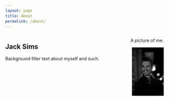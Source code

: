 ```yaml
---
layout: page
title: About
permalink: /about/
---
```

<style>
    img{
        width:50%;
    }
</style>

<div class="container" style="display: flex; width: 100%;">
        <div style="flex: 0 0 60%;">
            <h2>Jack Sims</h2>
            <p>Background filler text about myself and such.</p>
        </div>
        <div align="right" style="flex: 0 0 40%; margin-left: auto; margin-right: 0;">
            <p>A picture of me.</p>
            <img src="/assets/images/pfp.JPG" />
        </div>
</div>